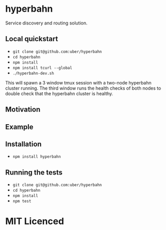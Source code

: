 # hyperbahn

Service discovery and routing solution.

## Local quickstart

 - `git clone git@github.com:uber/hyperbahn`
 - `cd hyperbahn`
 - `npm install`
 - `npm install tcurl --global`
 - `./hyperbahn-dev.sh`

This will spawn a 3 window tmux session with a two-node hyperbahn
cluster running. The third window runs the health checks of both
nodes to double check that the hyperbahn cluster is healthy.

## Motivation

## Example

## Installation

 - `npm install hyperbahn`

## Running the tests

 - `git clone git@github.com:uber/hyperbahn`
 - `cd hyperbahn`
 - `npm install`
 - `npm test`

# MIT Licenced
